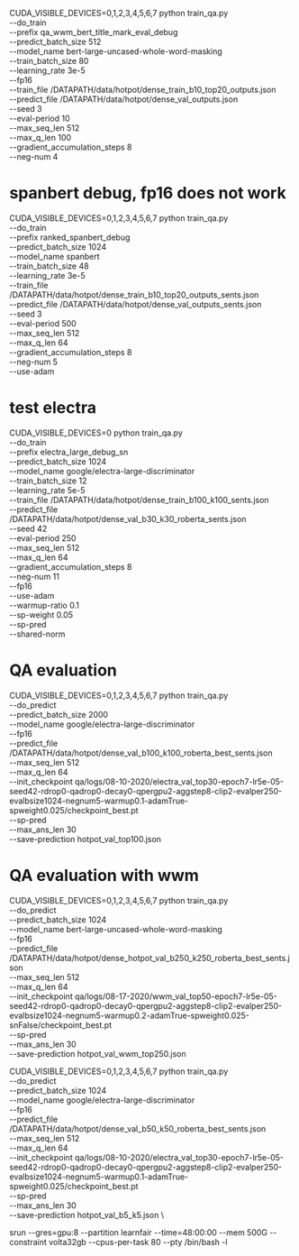 

CUDA_VISIBLE_DEVICES=0,1,2,3,4,5,6,7 python train_qa.py \
    --do_train \
    --prefix qa_wwm_bert_title_mark_eval_debug \
    --predict_batch_size 512 \
    --model_name bert-large-uncased-whole-word-masking \
    --train_batch_size 80 \
    --learning_rate 3e-5 \
    --fp16 \
    --train_file /DATAPATH/data/hotpot/dense_train_b10_top20_outputs.json \
    --predict_file /DATAPATH/data/hotpot/dense_val_outputs.json \
    --seed 3 \
    --eval-period 10 \
    --max_seq_len 512 \
    --max_q_len 100 \
    --gradient_accumulation_steps 8 \
    --neg-num 4


# spanbert debug, fp16 does not work
CUDA_VISIBLE_DEVICES=0,1,2,3,4,5,6,7 python train_qa.py \
    --do_train \
    --prefix ranked_spanbert_debug \
    --predict_batch_size 1024 \
    --model_name spanbert \
    --train_batch_size 48 \
    --learning_rate 3e-5 \
    --train_file /DATAPATH/data/hotpot/dense_train_b10_top20_outputs_sents.json \
    --predict_file /DATAPATH/data/hotpot/dense_val_outputs_sents.json \
    --seed 3 \
    --eval-period 500 \
    --max_seq_len 512 \
    --max_q_len 64 \
    --gradient_accumulation_steps 8 \
    --neg-num 5 \
    --use-adam

# test electra
CUDA_VISIBLE_DEVICES=0 python train_qa.py \
    --do_train \
    --prefix electra_large_debug_sn \
    --predict_batch_size 1024 \
    --model_name google/electra-large-discriminator \
    --train_batch_size 12 \
    --learning_rate 5e-5 \
    --train_file /DATAPATH/data/hotpot/dense_train_b100_k100_sents.json \
    --predict_file /DATAPATH/data/hotpot/dense_val_b30_k30_roberta_sents.json \
    --seed 42 \
    --eval-period 250 \
    --max_seq_len 512 \
    --max_q_len 64 \
    --gradient_accumulation_steps 8 \
    --neg-num 11 \
    --fp16 \
    --use-adam \
    --warmup-ratio 0.1 \
    --sp-weight 0.05 \
    --sp-pred \
    --shared-norm


# QA evaluation
CUDA_VISIBLE_DEVICES=0,1,2,3,4,5,6,7 python train_qa.py \
    --do_predict \
    --predict_batch_size 2000 \
    --model_name google/electra-large-discriminator \
    --fp16 \
    --predict_file /DATAPATH/data/hotpot/dense_val_b100_k100_roberta_best_sents.json \
    --max_seq_len 512 \
    --max_q_len 64 \
    --init_checkpoint qa/logs/08-10-2020/electra_val_top30-epoch7-lr5e-05-seed42-rdrop0-qadrop0-decay0-qpergpu2-aggstep8-clip2-evalper250-evalbsize1024-negnum5-warmup0.1-adamTrue-spweight0.025/checkpoint_best.pt \
    --sp-pred \
    --max_ans_len 30 \
    --save-prediction hotpot_val_top100.json

# QA evaluation with wwm

CUDA_VISIBLE_DEVICES=0,1,2,3,4,5,6,7 python train_qa.py \
    --do_predict \
    --predict_batch_size 1024 \
    --model_name bert-large-uncased-whole-word-masking \
    --fp16 \
    --predict_file /DATAPATH/data/hotpot/dense_hotpot_val_b250_k250_roberta_best_sents.json \
    --max_seq_len 512 \
    --max_q_len 64 \
    --init_checkpoint qa/logs/08-17-2020/wwm_val_top50-epoch7-lr5e-05-seed42-rdrop0-qadrop0-decay0-qpergpu2-aggstep8-clip2-evalper250-evalbsize1024-negnum5-warmup0.2-adamTrue-spweight0.025-snFalse/checkpoint_best.pt \
    --sp-pred \
    --max_ans_len 30 \
    --save-prediction hotpot_val_wwm_top250.json


CUDA_VISIBLE_DEVICES=0,1,2,3,4,5,6,7 python train_qa.py \
    --do_predict \
    --predict_batch_size 1024 \
    --model_name google/electra-large-discriminator \
    --fp16 \
    --predict_file /DATAPATH/data/hotpot/dense_val_b50_k50_roberta_best_sents.json \
    --max_seq_len 512 \
    --max_q_len 64 \
    --init_checkpoint qa/logs/08-10-2020/electra_val_top30-epoch7-lr5e-05-seed42-rdrop0-qadrop0-decay0-qpergpu2-aggstep8-clip2-evalper250-evalbsize1024-negnum5-warmup0.1-adamTrue-spweight0.025/checkpoint_best.pt \
    --sp-pred \
    --max_ans_len 30 \
    --save-prediction hotpot_val_b5_k5.json \

srun --gres=gpu:8 --partition learnfair --time=48:00:00 --mem 500G --constraint volta32gb --cpus-per-task 80 --pty /bin/bash -l
